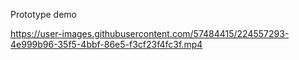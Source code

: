 Prototype demo

https://user-images.githubusercontent.com/57484415/224557293-4e999b96-35f5-4bbf-86e5-f3cf23f4fc3f.mp4

